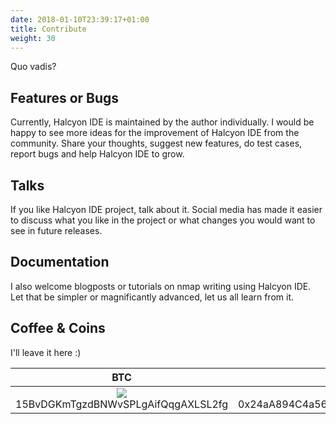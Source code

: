 ```yaml
---
date: 2018-01-10T23:39:17+01:00
title: Contribute
weight: 30
---
```


Quo vadis?  

## Features or Bugs

Currently, Halcyon IDE is maintained by the author individually. I would be happy to see more ideas for the improvement of Halcyon IDE from the community. Share your thoughts, suggest new features, do test cases, report bugs and help Halcyon IDE to grow.   
 

## Talks

If you like Halcyon IDE project, talk about it. Social media has made it easier to discuss what you like in the project or what changes you would want to see in future releases. 

## Documentation

I also welcome blogposts or tutorials on nmap writing using Halcyon IDE. Let that be simpler or magnificantly advanced, let us all learn from it. 
 
## Coffee & Coins

I'll leave it here :) 
 
<center>

|                            BTC                              |                             ETH                                      |
|:-----------------------------------------------------------:|:--------------------------------------------------------------------:|
| ![](/images/BTC.png) <br>15BvDGKmTgzdBNWvSPLgAifQqgAXLSL2fg | ![](/images/ETH.png) <br> 0x24aA894C4a5626a9663F040F8628ed967d81eA79 |

</center>